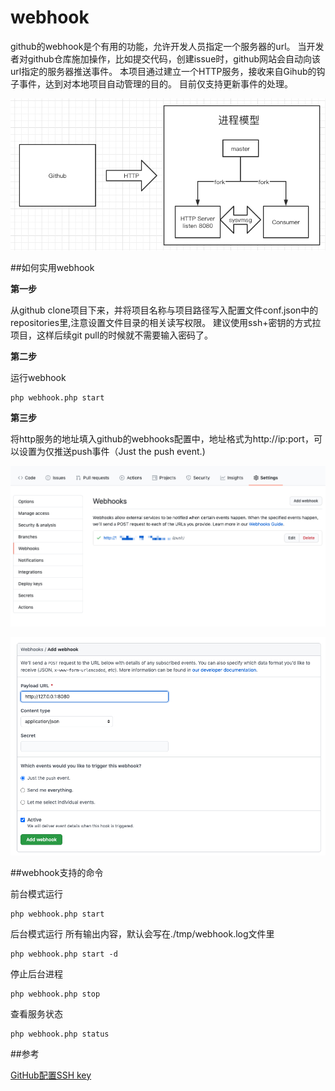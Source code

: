 # webhook

github的webhook是个有用的功能，允许开发人员指定一个服务器的url。
当开发者对github仓库施加操作，比如提交代码，创建issue时，github网站会自动向该url指定的服务器推送事件。
本项目通过建立一个HTTP服务，接收来自Gihub的钩子事件，达到对本地项目自动管理的目的。
目前仅支持更新事件的处理。


![](https://github.com/setsena/webhook/raw/master/src/note3.jpg)

##如何实用webhook


**第一步**

从github clone项目下来，并将项目名称与项目路径写入配置文件conf.json中的repositories里,注意设置文件目录的相关读写权限。
建议使用ssh+密钥的方式拉项目，这样后续git pull的时候就不需要输入密码了。

**第二步**

运行webhook
```$xslt
php webhook.php start
```

**第三步** 

将http服务的地址填入github的webhooks配置中，地址格式为http://ip:port，可以设置为仅推送push事件（Just the push event.)

![](https://github.com/setsena/webhook/raw/master/src/note1.jpg)

![](https://github.com/setsena/webhook/raw/master/src/note2.jpg)

##webhook支持的命令

前台模式运行
```shell
php webhook.php start
```

后台模式运行
所有输出内容，默认会写在./tmp/webhook.log文件里
```shell
php webhook.php start -d
```

停止后台进程
```shell
php webhook.php stop
```

查看服务状态
```shell
php webhook.php status
```

##参考

[GitHub配置SSH key](https://blog.csdn.net/u013778905/article/details/83501204)

